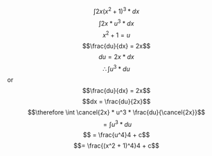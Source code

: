 $$\int 2x(x^2 + 1)^3*dx$$
$$\int 2x*u^3*dx$$
$$x^2 + 1 = u$$
$$\frac{du}{dx} = 2x$$
$$du = 2x * dx$$
$$\therefore \int u^3 * du$$
or 
$$\frac{du}{dx} = 2x$$
$$dx = \frac{du}{2x}$$
$$\therefore \int \cancel{2x} * u^3 * \frac{du}{\cancel{2x}}$$
$$ = \int u^3*du$$
$$ = \frac{u^4}4 + c$$
$$= \frac{(x^2 + 1)^4}4 + c$$